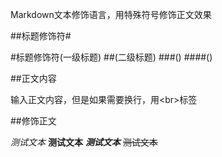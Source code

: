 Markdown文本修饰语言，用特殊符号修饰正文效果<br>

##标题修饰符\#

#标题修饰符(一级标题)
##(二级标题)
###()
####()

##正文内容
  
  输入正文内容，但是如果需要换行，用\<br\>标签

##修饰正文

  *测试文本*
  **测试文本**
  ***测试文本***
  ~~测试文本~~

